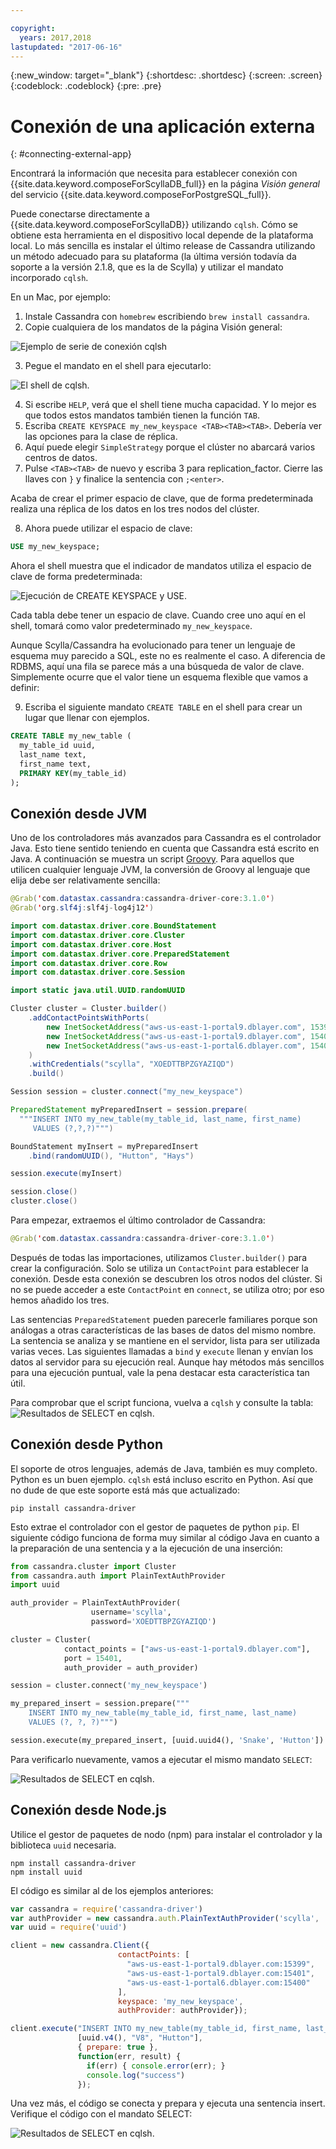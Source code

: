 ```yaml
---

copyright:
  years: 2017,2018
lastupdated: "2017-06-16"
---
```


{:new_window: target="_blank"}
{:shortdesc: .shortdesc}
{:screen: .screen}
{:codeblock: .codeblock}
{:pre: .pre}

# Conexión de una aplicación externa
{: #connecting-external-app}

Encontrará la información que necesita para establecer conexión con {{site.data.keyword.composeForScyllaDB_full}} en la página *Visión general* del servicio {{site.data.keyword.composeForPostgreSQL_full}}.

Puede conectarse directamente a {{site.data.keyword.composeForScyllaDB}} utilizando `cqlsh`. Cómo se obtiene esta herramienta en el dispositivo local depende de la plataforma local. Lo más sencilla es instalar el último release de Cassandra utilizando un método adecuado para su plataforma (la última versión todavía da soporte a la versión 2.1.8, que es la de Scylla) y utilizar el mandato incorporado `cqlsh`.

En un Mac, por ejemplo:

1. Instale Cassandra con `homebrew` escribiendo `brew install cassandra`.
2. Copie cualquiera de los mandatos de la página Visión general:

  ![Ejemplo de serie de conexión `cqlsh`](./cqlsh_connection_string "Ejemplo de serie de conexión cqlsh")

3. Pegue el mandato en el shell para ejecutarlo:

  ![El shell de `cqlsh`.](./cqlsh_shell.png "El shell de cqlsh")

4. Si escribe `HELP`, verá que el shell tiene mucha capacidad. Y lo mejor es que todos estos mandatos también tienen la función `TAB`.
5. Escriba `CREATE KEYSPACE my_new_keyspace <TAB><TAB><TAB>`. Debería ver las opciones para la clase de réplica.
6. Aquí puede elegir `SimpleStrategy` porque el clúster no abarcará varios centros de datos.
7. Pulse `<TAB><TAB>` de nuevo y escriba 3 para replication_factor. Cierre las llaves con `}` y finalice la sentencia con `;<enter>`.

  Acaba de crear el primer espacio de clave, que de forma predeterminada realiza una réplica de los datos en los tres nodos del clúster.

8. Ahora puede utilizar el espacio de clave:

  ```sql
  USE my_new_keyspace;
  ```

  Ahora el shell muestra que el indicador de mandatos utiliza el espacio de clave de forma predeterminada:

  ![Ejecución de `CREATE KEYSPACE` y `USE`.](./images/running_create_keyspace_use.png "Ejecución de `CREATE KEYSPACE` y `USE`")

  Cada tabla debe tener un espacio de clave. Cuando cree uno aquí en el shell, tomará como valor predeterminado `my_new_keyspace`.

  Aunque Scylla/Cassandra ha evolucionado para tener un lenguaje de esquema muy parecido a SQL, este no es realmente el caso. A diferencia de RDBMS, aquí una fila se parece más a una búsqueda de valor de clave. Simplemente ocurre que el valor tiene un esquema flexible que vamos a definir:

9. Escriba el siguiente mandato `CREATE TABLE` en el shell para crear un lugar que llenar con ejemplos.

  ```sql
  CREATE TABLE my_new_table (
    my_table_id uuid,
    last_name text,
    first_name text,
    PRIMARY KEY(my_table_id)
  );
  ```

## Conexión desde JVM

Uno de los controladores más avanzados para Cassandra es el controlador Java. Esto tiene sentido teniendo en cuenta que Cassandra está escrito en Java. A continuación se muestra un script [Groovy](http://www.groovy-lang.org/documentation.html#gettingstarted). Para aquellos que utilicen cualquier lenguaje JVM, la conversión de Groovy al lenguaje que elija debe ser relativamente sencilla:

```java
@Grab('com.datastax.cassandra:cassandra-driver-core:3.1.0')
@Grab('org.slf4j:slf4j-log4j12')

import com.datastax.driver.core.BoundStatement
import com.datastax.driver.core.Cluster
import com.datastax.driver.core.Host
import com.datastax.driver.core.PreparedStatement
import com.datastax.driver.core.Row
import com.datastax.driver.core.Session

import static java.util.UUID.randomUUID

Cluster cluster = Cluster.builder()
    .addContactPointsWithPorts(
        new InetSocketAddress("aws-us-east-1-portal9.dblayer.com", 15399 ),
        new InetSocketAddress("aws-us-east-1-portal9.dblayer.com", 15401 ),
        new InetSocketAddress("aws-us-east-1-portal6.dblayer.com", 15400 )
    )
    .withCredentials("scylla", "XOEDTTBPZGYAZIQD")
    .build()

Session session = cluster.connect("my_new_keyspace")

PreparedStatement myPreparedInsert = session.prepare(
  """INSERT INTO my_new_table(my_table_id, last_name, first_name)
     VALUES (?,?,?)""")

BoundStatement myInsert = myPreparedInsert
    .bind(randomUUID(), "Hutton", "Hays")

session.execute(myInsert)

session.close()
cluster.close()
```

Para empezar, extraemos el último controlador de Cassandra:

```java
@Grab('com.datastax.cassandra:cassandra-driver-core:3.1.0')
```

Después de todas las importaciones, utilizamos `Cluster.builder()` para crear la configuración. Solo se utiliza un `ContactPoint` para establecer la conexión. Desde esta conexión se descubren los otros nodos del clúster. Si no se puede acceder a este `ContactPoint` en `connect`, se utiliza otro; por eso hemos añadido los tres.

Las sentencias `PreparedStatement` pueden parecerle familiares porque son análogas a otras características de las bases de datos del mismo nombre. La sentencia se analiza y se mantiene en el servidor, lista para ser utilizada varias veces. Las siguientes llamadas a `bind` y `execute` llenan y envían los datos al servidor para su ejecución real. Aunque hay métodos más sencillos para una ejecución puntual, vale la pena destacar esta característica tan útil.

Para comprobar que el script funciona, vuelva a `cqlsh` y consulte la tabla: ![Resultados de `SELECT` en `cqlsh`.](./images/results_select_java.png "Resultados de Select")

## Conexión desde Python

El soporte de otros lenguajes, además de Java, también es muy completo. Python es un buen ejemplo. `cqlsh` está incluso escrito en Python. Así que no dude de que este soporte está más que actualizado:

```shell
pip install cassandra-driver
```

Esto extrae el controlador con el gestor de paquetes de python `pip`. El siguiente código funciona de forma muy similar al código Java en cuanto a la preparación de una sentencia y a la ejecución de una inserción:

```python
from cassandra.cluster import Cluster
from cassandra.auth import PlainTextAuthProvider
import uuid

auth_provider = PlainTextAuthProvider(
                  username='scylla',
                  password='XOEDTTBPZGYAZIQD')

cluster = Cluster(
            contact_points = ["aws-us-east-1-portal9.dblayer.com"],
            port = 15401,
            auth_provider = auth_provider)

session = cluster.connect('my_new_keyspace')

my_prepared_insert = session.prepare("""
    INSERT INTO my_new_table(my_table_id, first_name, last_name)
    VALUES (?, ?, ?)""")

session.execute(my_prepared_insert, [uuid.uuid4(), 'Snake', 'Hutton'])
```

Para verificarlo nuevamente, vamos a ejecutar el mismo mandato `SELECT`:

![Resultados de `SELECT` en `cqlsh`.](./images/results_select_python.png "Resultados de Select")

## Conexión desde Node.js

Utilice el gestor de paquetes de nodo (npm) para instalar el controlador y la biblioteca `uuid` necesaria.

```shell
npm install cassandra-driver
npm install uuid
```

 El código es similar al de los ejemplos anteriores:

```javascript
var cassandra = require('cassandra-driver')
var authProvider = new cassandra.auth.PlainTextAuthProvider('scylla', 'XOEDTTBPZGYAZIQD')
var uuid = require('uuid')

client = new cassandra.Client({
                        contactPoints: [
                          "aws-us-east-1-portal9.dblayer.com:15399",
                          "aws-us-east-1-portal9.dblayer.com:15401",
                          "aws-us-east-1-portal6.dblayer.com:15400"
                        ],
                        keyspace: 'my_new_keyspace',
                        authProvider: authProvider});

client.execute("INSERT INTO my_new_table(my_table_id, first_name, last_name) VALUES(?,?,?)",
               [uuid.v4(), "V8", "Hutton"],
               { prepare: true },
               function(err, result) {
                 if(err) { console.error(err); }
                 console.log("success")
               });

```

Una vez más, el código se conecta y prepara y ejecuta una sentencia insert. Verifique el código con el mandato SELECT:

![Resultados de `SELECT` en `cqlsh`.](./images/results_select_node.png "Resultados de Select")

